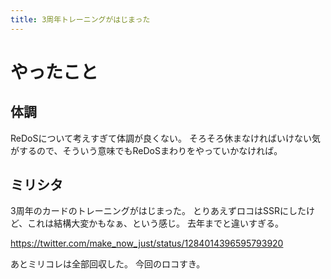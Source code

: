 ```yaml
---
title: 3周年トレーニングがはじまった
---
```


# やったこと

## 体調

ReDoSについて考えすぎて体調が良くない。
そろそろ休まなければいけない気がするので、そういう意味でもReDoSまわりをやっていかなければ。

## ミリシタ

3周年のカードのトレーニングがはじまった。
とりあえずロコはSSRにしたけど、これは結構大変かもなぁ、という感じ。
去年までと違いすぎる。

<https://twitter.com/make_now_just/status/1284014396595793920>

あとミリコレは全部回収した。
今回のロコすき。
